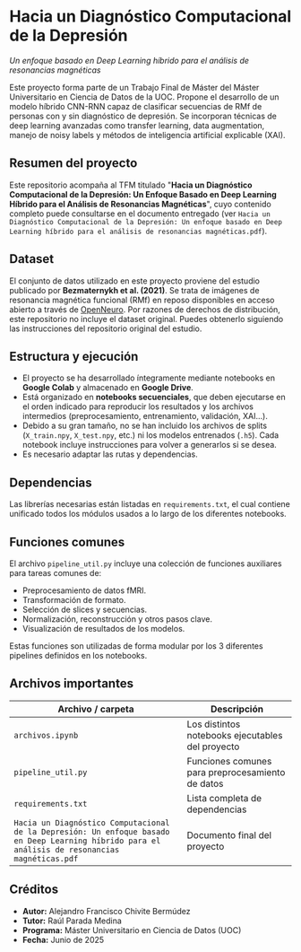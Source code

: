 # Hacia un Diagnóstico Computacional de la Depresión  
_Un enfoque basado en Deep Learning híbrido para el análisis de resonancias magnéticas_

Este proyecto forma parte de un Trabajo Final de Máster del Máster Universitario en Ciencia de Datos de la UOC. Propone el desarrollo de un modelo híbrido CNN-RNN capaz de clasificar secuencias de RMf de personas con y sin diagnóstico de depresión. Se incorporan técnicas de deep learning avanzadas como transfer learning, data augmentation, manejo de noisy labels y métodos de inteligencia artificial explicable (XAI).


## Resumen del proyecto

Este repositorio acompaña al TFM titulado "**Hacia un Diagnóstico Computacional de la Depresión: Un Enfoque Basado en Deep Learning Híbrido para el Análisis de Resonancias Magnéticas**", cuyo contenido completo puede consultarse en el documento entregado (ver `Hacia un Diagnóstico Computacional de la Depresión: Un enfoque basado en Deep Learning híbrido para el análisis de resonancias magnéticas.pdf`).


## Dataset

El conjunto de datos utilizado en este proyecto proviene del estudio publicado por **Bezmaternykh et al. (2021)**. Se trata de imágenes de resonancia magnética funcional (RMf) en reposo disponibles en acceso abierto a través de [OpenNeuro]([https://openneuro.org/](https://openneuro.org/datasets/ds002748/versions/1.0.5)). Por razones de derechos de distribución, este repositorio no incluye el dataset original. Puedes obtenerlo siguiendo las instrucciones del repositorio original del estudio.


## Estructura y ejecución

- El proyecto se ha desarrollado íntegramente mediante notebooks en **Google Colab** y almacenado en **Google Drive**.
- Está organizado en **notebooks secuenciales**, que deben ejecutarse en el orden indicado para reproducir los resultados y los archivos intermedios (preprocesamiento, entrenamiento, validación, XAI...).
- Debido a su gran tamaño, no se han incluido los archivos de splits (`X_train.npy`, `X_test.npy`, etc.) ni los modelos entrenados (`.h5`). Cada notebook incluye instrucciones para volver a generarlos si se desea.
- Es necesario adaptar las rutas y dependencias.


## Dependencias

Las librerías necesarias están listadas en `requirements.txt`, el cual contiene unificado todos los módulos usados a lo largo de los diferentes notebooks.


## Funciones comunes

El archivo `pipeline_util.py` incluye una colección de funciones auxiliares para tareas comunes de:
- Preprocesamiento de datos fMRI.
- Transformación de formato.
- Selección de slices y secuencias.
- Normalización, reconstrucción y otros pasos clave.
- Visualización de resultados de los modelos.

Estas funciones son utilizadas de forma modular por los 3 diferentes pipelines definidos en los notebooks.


## Archivos importantes

| Archivo / carpeta      | Descripción |
|------------------------|-------------|
| `archivos.ipynb`       | Los distintos notebooks ejecutables del proyecto |
| `pipeline_util.py`     | Funciones comunes para preprocesamiento de datos |
| `requirements.txt`     | Lista completa de dependencias |
| `Hacia un Diagnóstico Computacional de la Depresión: Un enfoque basado en Deep Learning híbrido para el análisis de resonancias magnéticas.pdf`              | Documento final del proyecto |

## Créditos

- **Autor:** Alejandro Francisco Chivite Bermúdez  
- **Tutor:** Raúl Parada Medina  
- **Programa:** Máster Universitario en Ciencia de Datos (UOC)  
- **Fecha:** Junio de 2025  
